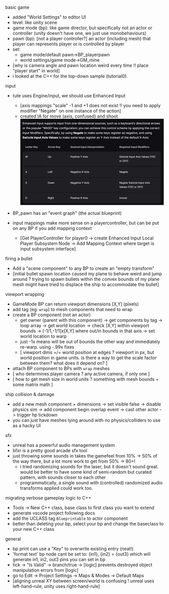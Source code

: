 basic game
- added "World Settings" to editor UI
- level: like unity scene
- game mode (bp): like game director, but specifically not an actor or controller (unity doesn't have one, we just use monobehaviours)
- pawn (bp): [not a player controller?] an actor (including mesh) that player can represents player or is controlled by player
- set: 
	- game mode/default pawn->BP_playerpawn
	- world settings/game mode->GM_mine
- [why is camera angle and pawn location weird every time !! place "player start" in world]
- i looked at the C++ for the top-down sample (tutorial0).

input
- tute uses Engine/input, we should use Enhanced Input
	- [axis mappings "scale" -1 and +1 does not exist !! you need to apply modifier "Negate" on one instance of the action]
	- created IA for move (axis, confused) and shoot
[![input axes docs](inputaxes.png)](https://dev.epicgames.com/documentation/en-us/unreal-engine/enhanced-input-in-unreal-engine#:~:text=Copy%20full%20snippet-,Directional%20Input,-A%20good%20example)

- BP_pawn has an "event graph" (the actual blueprint)
- input mappings make more sense on a playercontroller, but can be put on any BP if you add mapping context
	- [Get PlayerController for player0 -> create Enhanced Input Local Player Subsystem Node -> Add Mapping Context where target is input subsystem interface]

firing a bullet
- Add a "scene component" to any BP to create an "empty transform"
- [initial bullet spawn location caused my plane to behave weird and jump around ? trying to spawn bullets within the convex bounds of my plane mesh might have tried to displace the ship to accommodate the bullet]

viewport wrapping
- GameMode BP can return viewport dimensions [X,Y] (pixels)
- add tag (eg: `wrap`) to mesh components that need to wrap
- create a BP component (not an actor)
	- get owner (parent with this component) 
	  -> get components by tag -> loop array -> get world location
	  -> check [X,Y] within viewport bounds -> [-1/1,-1/1]x[X,Y] where out/in bounds in that axis -> set world location to warp
	- just -1x means will be out of bounds the other way and immediately re-warp. using -.99x fixes
	- [ viewport dims =/= world position at edges ? viewport in px, but world position in game units. is there a way to get the scale factor between them? what does it depend on? ]
- attach BP component to BPs with `wrap` meshes
- [ who determines player camera ? any active camera, if only one ]
- [ how to get mesh size in world units ? something with mesh bounds + some matrix math ]

ship collision & damage
- add a new mesh component + dimensions -> set visible false -> disable physics sim -> add component begin overlap event -> cast other actor -> trigger hp tickdown
- you can just have meshes lying around with no physics/colliders to use as a hacky UI

sfx
- unreal has a powerful audio management system
- bfxr is a pretty good arcade sfx tool
- just throwing some sounds in takes the gamefeel from 10% -> 50% of the way there, but a lot more work to get from 50% -> 80+!
	- i tried randomizing sounds for the laser, but it doesn't sound great. would be better to have some kind of semi-random but curated pattern, with sounds closer to each other
	- programmatically, a single sound with (controlled) randomized audio transforms applied could work too.

migrating verbose gameplay logic to C++
- Tools -> New C++ class, base class to first class you want to extend
- generate vscode project following docs
- add the UCLASS tag `Blueprintable` to actor component
- better than deleting your bp, select your bp and change the baseclass to your new C++ class

general
- bp print can use a "Key" to overwrite existing entry (neat!)
- 'format text' bp node cant be set to: {in1}, {in2} = {out3} which will generate in1, in2, out3 pins you can set in bp
- tick -> "Is Valid" -> branch/true -> [logic] prevents destroyed object manipulation errors from [logic]
- go to Edit -> Project Settings -> Maps & Modes -> Default Maps
- [aligning unreal XY between screen/world is confusing ! unreal uses left-hand-rule, unity uses right-hand-rule]

